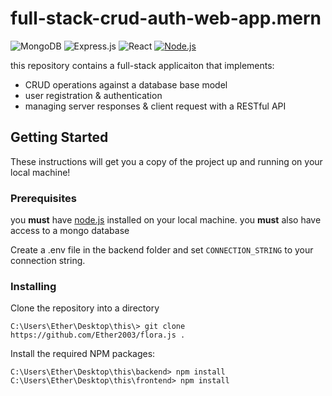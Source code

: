 # full-stack-crud-auth-web-app.mern
![MongoDB](https://img.shields.io/badge/MongoDB-%234ea94b.svg?style=for-the-badge&logo=mongodb&logoColor=white)
![Express.js](https://img.shields.io/badge/express.js-%23404d59.svg?style=for-the-badge&logo=express&logoColor=white)
![React](https://img.shields.io/badge/react-%2320232a.svg?style=for-the-badge&logo=react&logoColor=%2361DAFB)
[![Node.js](https://custom-icon-badges.demolab.com/badge/-Node.js-339933?style=for-the-badge&logo=node.js&logoColor=white)](https://nodejs.org/)


this repository contains a full-stack applicaiton that implements:
- CRUD operations against a database base model 
- user registration & authentication
- managing server responses & client request with a RESTful API


## Getting Started
These instructions will get you a copy of the project up and running on your local machine! 

### Prerequisites
you **must** have <a href="https://nodejs.org/en/">node.js</a> installed on your local machine.
you **must** also have access to a mongo database

Create a .env file in the backend folder and set ``CONNECTION_STRING`` to your connection string.

### Installing
Clone the repository into a directory
```
C:\Users\Ether\Desktop\this\> git clone https://github.com/Ether2003/flora.js .
```

Install the required NPM packages:
```
C:\Users\Ether\Desktop\this\backend> npm install
C:\Users\Ether\Desktop\this\frontend> npm install
```


